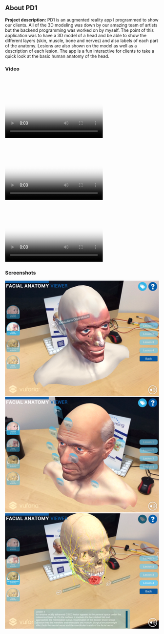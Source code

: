 ## About PD1
  
**Project description:** PD1 is an augmented reality app I programmed to show our clients. All of the 3D modeling was down by our amazing team of artists but the backend programming was worked on by myself. The point of this application was to have a 3D model of a head and be able to show the different layers (skin, muscle, bone and nerves) and also labels of each part of the anatomy. Lesions are also shown on the model as well as a description of each lesion. The app is a fun interactive for clients to take a quick look at the basic human anatomy of the head. 

### Video 

<video src="gifs/PD1(Vid(1)).mov" poster="poster.jpg" width="320" height="200" controls preload></video>
<video src="gifs/PD1(Vid(2)).mov" poster="poster.jpg" width="320" height="200" controls preload></video>
<video src="gifs/PD1(Vid(3)).mov" poster="poster.jpg" width="320" height="200" controls preload></video>

### Screenshots

<img src="images/PD1.PNG?raw=true"/>
<img src="images/PD2.PNG?raw=true"/>
<img src="images/PD3.PNG?raw=true"/>
